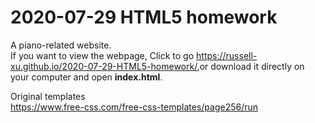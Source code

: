 # 2020-07-29 HTML5 homework
A piano-related website.<br>
If you want to view the webpage, Click to go <https://russell-xu.github.io/2020-07-29-HTML5-homework/>,or download it directly on your computer and open **index.html**.

Original templates<br>
<https://www.free-css.com/free-css-templates/page256/run>